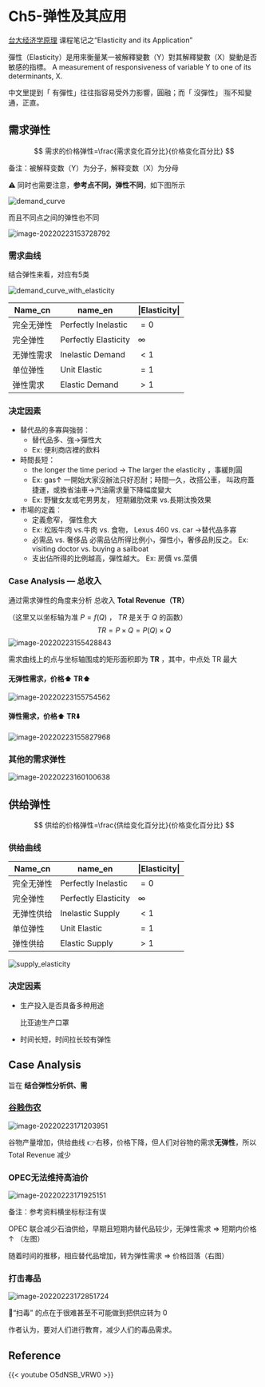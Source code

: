 # Ch5-弹性及其应用




[台大经济学原理](http://ocw.aca.ntu.edu.tw/ntu-ocw/ocw/cou/102S116) 课程笔记之“Elasticity and its Application”

<!--more-->

彈性（Elasticity）是用來衡量某一被解釋變數（Y）對其解釋變數（X）變動是否敏感的指標。 A measurement of responsiveness of variable Y to one of its determinants, X.

中文里提到「 有彈性」往往指容易受外力影響，圓融；而「 沒彈性」 🈯️不知變通，正直。

## 需求弹性

$$
需求的价格弹性=\frac{需求变化百分比}{价格变化百分比}
$$

备注：被解释变数（Y）为分子，解释变数（X）为分母

⚠️ 同时也需要注意，**参考点不同，弹性不同**，如下图所示

![demand_curve](https://raw.githubusercontent.com/unclehuzi/pic/master/img/demand_curve.png)

而且不同点之间的弹性也不同

![image-20220223153728792](https://raw.githubusercontent.com/unclehuzi/pic/master/img/image-20220223153728792.png)

### 需求曲线

结合弹性来看，对应有5类

![demand_curve_with_elasticity](https://raw.githubusercontent.com/unclehuzi/pic/master/img/demand_curve_with_elasticity.png)


| Name_cn    | name_en              | \|Elasticity\| |
| ---------- | -------------------- | -------------- |
| 完全无弹性 | Perfectly Inelastic  | $=0$           |
| 完全弹性   | Perfectly Elasticity | $\infty$       |
| 无弹性需求 | Inelastic Demand     | $<1$           |
| 单位弹性   | Unit Elastic         | $=1$           |
| 弹性需求   | Elastic Demand       | $>1$           |

### 决定因素

- 替代品的多寡與強弱：
  - 替代品多、強→彈性大
  - Ex: 便利商店裡的飲料
- 時間長短：
  - the longer the time period → The larger the elasticity ，事緩則圓
  - Ex: gas↑ 一開始大家沒辦法只好忍耐；時間一久，改搭公車， 叫政府蓋捷運，或換省油車→汽油需求量下降幅度變大
  - Ex: 野蠻女友或宅男男友， 短期雞肋效果 vs.長期汰換效果
- 市場的定義：
  - 定義愈窄， 彈性愈大
  - Ex: 松阪牛肉 vs.牛肉 vs. 食物， Lexus 460 vs. car →替代品多寡
  - 必需品 vs. 奢侈品 必需品佔所得比例小，彈性小，奢侈品則反之。 Ex: visiting doctor vs. buying a sailboat
  - 支出佔所得的比例越高，彈性越大。 Ex: 房價 vs.菜價

### Case Analysis — 总收入

通过需求弹性的角度来分析 总收入 **Total Revenue（TR）**

（这里又以坐标轴为准 $P=f(Q)$ ， $TR$ 是关于 $Q$ 的函数）
$$
TR=P\times Q=P(Q)\times Q
$$
![image-20220223155428843](https://raw.githubusercontent.com/unclehuzi/pic/master/img/image-20220223155428843.png)

需求曲线上的点与坐标轴围成的矩形面积即为 **TR** ，其中，中点处 TR 最大

#### 无弹性需求，价格⬆️ TR⬆️

![image-20220223155754562](https://raw.githubusercontent.com/unclehuzi/pic/master/img/image-20220223155754562.png)

#### 弹性需求，价格⬆️ TR⬇️

![image-20220223155827968](https://raw.githubusercontent.com/unclehuzi/pic/master/img/image-20220223155827968.png)

### 其他的需求弹性

![image-20220223160100638](https://raw.githubusercontent.com/unclehuzi/pic/master/img/image-20220223160100638.png)

## 供给弹性

$$
供给的价格弹性=\frac{供给变化百分比}{价格变化百分比}
$$

### 供给曲线

| Name_cn    | name_en              | \|Elasticity\| |
| ---------- | -------------------- | -------------- |
| 完全无弹性 | Perfectly Inelastic  | $=0$           |
| 完全弹性   | Perfectly Elasticity | $\infty$       |
| 无弹性供给 | Inelastic Supply     | $<1$           |
| 单位弹性   | Unit Elastic         | $=1$           |
| 弹性供给   | Elastic Supply       | $>1$           |

![supply_elasticity](https://gitee.com/unclehuzi/picture/raw/465c9b7bae8edeb8cd64e06da457a243d2a9e994/img/supply_elasticity.png)

### 决定因素

- 生产投入是否具备多种用途

  比亚迪生产口罩

- 时间长短，时间拉长较有弹性

## Case Analysis

旨在 **结合弹性分析供、需**

### [谷贱伤农](https://baike.baidu.com/item/%E8%B0%B7%E8%B4%B1%E4%BC%A4%E5%86%9C%E7%BB%8F%E6%B5%8E%E5%AD%A6%E5%8E%9F%E7%90%86/6055286)

![image-20220223171203951](https://raw.githubusercontent.com/unclehuzi/pic/master/img/image-20220223171203951.png)

谷物产量增加，供给曲线 👉右移，价格下降，但人们对谷物的需求**无弹性**，所以Total Revenue 减少

### OPEC无法维持高油价

![image-20220223171925151](https://raw.githubusercontent.com/unclehuzi/pic/master/img/image-20220223171925151.png)

备注：参考资料横坐标标注有误

OPEC 联合减少石油供给，早期且短期内替代品较少，无弹性需求 $\Rightarrow$​ 短期内价格 $\uparrow$​​ （左图）

随着时间的推移，相应替代品增加，转为弹性需求 $\Rightarrow$​​ 价格回落（右图）

### 打击毒品

![image-20220223172851724](https://raw.githubusercontent.com/unclehuzi/pic/master/img/image-20220223172851724.png)

👊“扫毒” 的点在于很难甚至不可能做到把供应转为 0

作者认为，要对人们进行教育，减少人们的毒品需求。

## Reference



{{< youtube O5dNSB_VRW0 >}}







<head> 
    <script defer src="https://use.fontawesome.com/releases/v5.0.13/js/all.js"></script> 
    <script defer src="https://use.fontawesome.com/releases/v5.0.13/js/v4-shims.js"></script> 
</head> 
<link rel="stylesheet" href="https://use.fontawesome.com/releases/v5.0.13/css/all.css">
